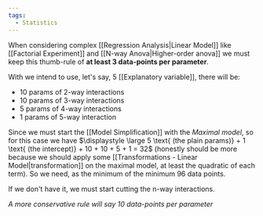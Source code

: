 ```yaml
---
tags:
  - Statistics
---
```


When considering complex [[Regression Analysis|Linear Model]] like [[Factorial Experiment]] and [[N-way Anova|Higher-order anova]] we must keep this thumb-rule of **at least 3 data-points per parameter**.

With we intend to use, let's say, 5 [[Explanatory variable]], there will be:
- 10 params of 2-way interactions
- 10 params of 3-way interactions
- 5 params of 4-way interactions
- 1 params of 5-way interaction

Since we must start the [[Model Simplification]] with the *Maximal model*, so for this case we have $\displaystyle \large 5 \text{ (the plain params)} + 1 \text{ (the intercept)} + 10 + 10 + 5 + 1 = 32$ (honestly should be more because we should apply some [[Transformations - Linear Model|transformation]] on the maximal model, at least the quadratic of each term). So we need, as the minimum of the minimum 96 data points.

If we don't have it, we must start cutting the n-way interactions.

*A more conservative rule will say 10 data-points per parameter*